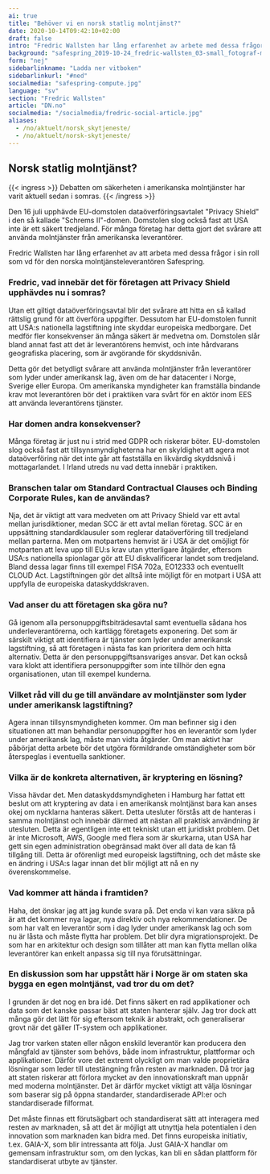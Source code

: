 ```yaml
---
ai: true
title: "Behöver vi en norsk statlig molntjänst?"
date: 2020-10-14T09:42:10+02:00
draft: false
intro: "Fredric Wallsten har lång erfarenhet av arbete med dessa frågor i sin roll som verkställande direktör för den norska molntjänstleverantören Safespring."
background: "safespring_2019-10-24_fredric-wallsten_03-small_fotograf-marcus-boberg.jpg"
form: "nej"
sidebarlinkname: "Ladda ner vitboken"
sidebarlinkurl: "#ned"
socialmedia: "safespring-compute.jpg"
language: "sv"
section: "Fredric Wallsten"
article: "DN.no"
socialmedia: "/socialmedia/fredric-social-article.jpg"
aliases:
  - /no/aktuelt/norsk_skytjeneste/
  - /no/aktuelt/norsk-skytjeneste/
---
```

## Norsk statlig molntjänst?

{{< ingress >}}
Debatten om säkerheten i amerikanska molntjänster har varit aktuell sedan i somras.
{{< /ingress >}}

Den 16 juli upphävde EU-domstolen dataöverföringsavtalet "Privacy Shield" i den så kallade "Schrems II"-domen. Domstolen slog också fast att USA inte är ett säkert tredjeland. För många företag har detta gjort det svårare att använda molntjänster från amerikanska leverantörer.

Fredric Wallsten har lång erfarenhet av att arbeta med dessa frågor i sin roll som vd för den norska molntjänsteleverantören Safespring.

### Fredric, vad innebär det för företagen att Privacy Shield upphävdes nu i somras?

Utan ett giltigt dataöverföringsavtal blir det svårare att hitta en så kallad rättslig grund för att överföra uppgifter. Dessutom har EU-domstolen funnit att USA:s nationella lagstiftning inte skyddar europeiska medborgare. Det medför fler konsekvenser än många säkert är medvetna om. Domstolen slår bland annat fast att det är leverantörens hemvist, och inte hårdvarans geografiska placering, som är avgörande för skyddsnivån.

Detta gör det betydligt svårare att använda molntjänster från leverantörer som lyder under amerikansk lag, även om de har datacenter i Norge, Sverige eller Europa. Om amerikanska myndigheter kan framställa bindande krav mot leverantören bör det i praktiken vara svårt för en aktör inom EES att använda leverantörens tjänster.

### Har domen andra konsekvenser?

Många företag är just nu i strid med GDPR och riskerar böter. EU-domstolen slog också fast att tillsynsmyndigheterna har en skyldighet att agera mot dataöverföring när det inte går att fastställa en likvärdig skyddsnivå i mottagarlandet. I Irland utreds nu vad detta innebär i praktiken.

### Branschen talar om Standard Contractual Clauses och Binding Corporate Rules, kan de användas?

Nja, det är viktigt att vara medveten om att Privacy Shield var ett avtal mellan jurisdiktioner, medan SCC är ett avtal mellan företag. SCC är en uppsättning standardklausuler som reglerar dataöverföring till tredjeland mellan parterna. Men om motpartens hemvist är i USA är det omöjligt för motparten att leva upp till EU:s krav utan ytterligare åtgärder, eftersom USA:s nationella spionlagar gör att EU diskvalificerar landet som tredjeland. Bland dessa lagar finns till exempel FISA 702a, EO12333 och eventuellt CLOUD Act. Lagstiftningen gör det alltså inte möjligt för en motpart i USA att uppfylla de europeiska dataskyddskraven.

### Vad anser du att företagen ska göra nu?

Gå igenom alla personuppgiftsbiträdesavtal samt eventuella sådana hos underleverantörerna, och kartlägg företagets exponering. Det som är särskilt viktigt att identifiera är tjänster som lyder under amerikansk lagstiftning, så att företagen i nästa fas kan prioritera dem och hitta alternativ. Detta är den personuppgiftsansvariges ansvar. Det kan också vara klokt att identifiera personuppgifter som inte tillhör den egna organisationen, utan till exempel kunderna.

### Vilket råd vill du ge till användare av molntjänster som lyder under amerikansk lagstiftning?

Agera innan tillsynsmyndigheten kommer. Om man befinner sig i den situationen att man behandlar personuppgifter hos en leverantör som lyder under amerikansk lag, måste man vidta åtgärder. Om man aktivt har påbörjat detta arbete bör det utgöra förmildrande omständigheter som bör återspeglas i eventuella sanktioner.

### Vilka är de konkreta alternativen, är kryptering en lösning?

Vissa hävdar det. Men dataskyddsmyndigheten i Hamburg har fattat ett beslut om att kryptering av data i en amerikansk molntjänst bara kan anses okej om nycklarna hanteras säkert. Detta utesluter förstås att de hanteras i samma molntjänst och innebär därmed att nästan all praktisk användning är utesluten. Detta är egentligen inte ett tekniskt utan ett juridiskt problem. Det är inte Microsoft, AWS, Google med flera som är skurkarna, utan USA har gett sin egen administration obegränsad makt över all data de kan få tillgång till. Detta är oförenligt med europeisk lagstiftning, och det måste ske en ändring i USA:s lagar innan det blir möjligt att nå en ny överenskommelse.

### Vad kommer att hända i framtiden?

Haha, det önskar jag att jag kunde svara på. Det enda vi kan vara säkra på är att det kommer nya lagar, nya direktiv och nya rekommendationer. De som har valt en leverantör som i dag lyder under amerikansk lag och som nu är låsta och måste flytta har problem. Det blir dyra migrationsprojekt. De som har en arkitektur och design som tillåter att man kan flytta mellan olika leverantörer kan enkelt anpassa sig till nya förutsättningar.

### En diskussion som har uppstått här i Norge är om staten ska bygga en egen molntjänst, vad tror du om det?

I grunden är det nog en bra idé. Det finns säkert en rad applikationer och data som det kanske passar bäst att staten hanterar själv. Jag tror dock att många gör det lätt för sig eftersom teknik är abstrakt, och generaliserar grovt när det gäller IT-system och applikationer.

Jag tror varken staten eller någon enskild leverantör kan producera den mångfald av tjänster som behövs, både inom infrastruktur, plattformar och applikationer. Därför vore det extremt olyckligt om man valde proprietära lösningar som leder till utestängning från resten av marknaden. Då tror jag att staten riskerar att förlora mycket av den innovationskraft man uppnår med moderna molntjänster. Det är därför mycket viktigt att välja lösningar som baserar sig på öppna standarder, standardiserade API:er och standardiserade filformat.

Det måste finnas ett förutsägbart och standardiserat sätt att interagera med resten av marknaden, så att det är möjligt att utnyttja hela potentialen i den innovation som marknaden kan bidra med. Det finns europeiska initiativ, t.ex. GAIA-X, som blir intressanta att följa. Just GAIA-X handlar om gemensam infrastruktur som, om den lyckas, kan bli en sådan plattform för standardiserat utbyte av tjänster.

<span id="down" />